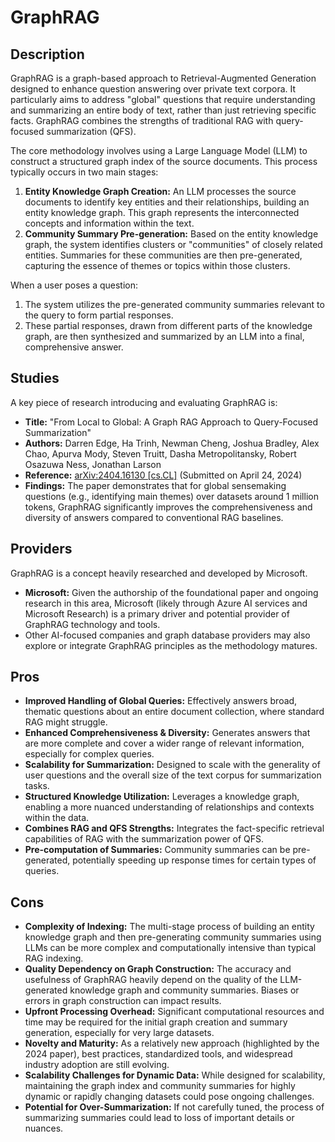# GraphRAG

## Description
GraphRAG is a graph-based approach to Retrieval-Augmented Generation designed to enhance question answering over private text corpora. It particularly aims to address "global" questions that require understanding and summarizing an entire body of text, rather than just retrieving specific facts. GraphRAG combines the strengths of traditional RAG with query-focused summarization (QFS).

The core methodology involves using a Large Language Model (LLM) to construct a structured graph index of the source documents. This process typically occurs in two main stages:
1.  **Entity Knowledge Graph Creation:** An LLM processes the source documents to identify key entities and their relationships, building an entity knowledge graph. This graph represents the interconnected concepts and information within the text.
2.  **Community Summary Pre-generation:** Based on the entity knowledge graph, the system identifies clusters or "communities" of closely related entities. Summaries for these communities are then pre-generated, capturing the essence of themes or topics within those clusters.

When a user poses a question:
1.  The system utilizes the pre-generated community summaries relevant to the query to form partial responses.
2.  These partial responses, drawn from different parts of the knowledge graph, are then synthesized and summarized by an LLM into a final, comprehensive answer.

## Studies
A key piece of research introducing and evaluating GraphRAG is:
- **Title:** "From Local to Global: A Graph RAG Approach to Query-Focused Summarization"
- **Authors:** Darren Edge, Ha Trinh, Newman Cheng, Joshua Bradley, Alex Chao, Apurva Mody, Steven Truitt, Dasha Metropolitansky, Robert Osazuwa Ness, Jonathan Larson
- **Reference:** [arXiv:2404.16130 [cs.CL]](https://arxiv.org/abs/2404.16130) (Submitted on April 24, 2024)
- **Findings:** The paper demonstrates that for global sensemaking questions (e.g., identifying main themes) over datasets around 1 million tokens, GraphRAG significantly improves the comprehensiveness and diversity of answers compared to conventional RAG baselines.

## Providers
GraphRAG is a concept heavily researched and developed by Microsoft.
- **Microsoft:** Given the authorship of the foundational paper and ongoing research in this area, Microsoft (likely through Azure AI services and Microsoft Research) is a primary driver and potential provider of GraphRAG technology and tools.
- Other AI-focused companies and graph database providers may also explore or integrate GraphRAG principles as the methodology matures.

## Pros
- **Improved Handling of Global Queries:** Effectively answers broad, thematic questions about an entire document collection, where standard RAG might struggle.
- **Enhanced Comprehensiveness & Diversity:** Generates answers that are more complete and cover a wider range of relevant information, especially for complex queries.
- **Scalability for Summarization:** Designed to scale with the generality of user questions and the overall size of the text corpus for summarization tasks.
- **Structured Knowledge Utilization:** Leverages a knowledge graph, enabling a more nuanced understanding of relationships and contexts within the data.
- **Combines RAG and QFS Strengths:** Integrates the fact-specific retrieval capabilities of RAG with the summarization power of QFS.
- **Pre-computation of Summaries:** Community summaries can be pre-generated, potentially speeding up response times for certain types of queries.

## Cons
- **Complexity of Indexing:** The multi-stage process of building an entity knowledge graph and then pre-generating community summaries using LLMs can be more complex and computationally intensive than typical RAG indexing.
- **Quality Dependency on Graph Construction:** The accuracy and usefulness of GraphRAG heavily depend on the quality of the LLM-generated knowledge graph and community summaries. Biases or errors in graph construction can impact results.
- **Upfront Processing Overhead:** Significant computational resources and time may be required for the initial graph creation and summary generation, especially for very large datasets.
- **Novelty and Maturity:** As a relatively new approach (highlighted by the 2024 paper), best practices, standardized tools, and widespread industry adoption are still evolving.
- **Scalability Challenges for Dynamic Data:** While designed for scalability, maintaining the graph index and community summaries for highly dynamic or rapidly changing datasets could pose ongoing challenges.
- **Potential for Over-Summarization:** If not carefully tuned, the process of summarizing summaries could lead to loss of important details or nuances.
